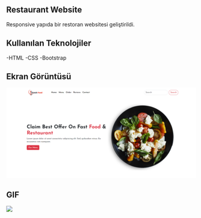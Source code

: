 ## Restaurant Website

Responsive yapıda bir restoran websitesi geliştirildi.

## Kullanılan Teknolojiler

-HTML -CSS -Bootstrap

## Ekran Görüntüsü

![](/Ekran%20görüntüsü%202024-07-03%20231409.png)

## GIF

![](/freshfood%20restaurant%20sitesi.gif)
